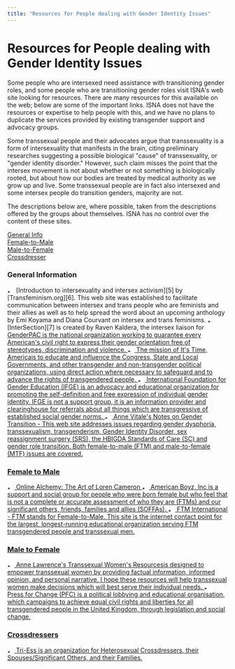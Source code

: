 ```yaml
---
title: "Resources for People dealing with Gender Identity Issues"
---
```


# Resources for People dealing with Gender Identity Issues

  
Some people who are intersexed need assistance with transitioning gender roles, and some people who are transitioning gender roles visit ISNA's web site looking for resources. There are many resources for this available on the web; below are some of the important links. ISNA does not have the resources or expertise to help people with this, and we have no plans to duplicate the services provided by existing transgender support and advocacy groups.  


  
Some transsexual people and their advocates argue that transsexuality is a form of intersexuality that manifests in the brain, citing preliminary researches suggesting a possible biological "cause" of transsexuality, or "gender identity disorder." However, such claim misses the point that the intersex movement is not about whether or not something is biologically rooted, but about how our bodies are treated by medical authority as we grow up and live. Some transsexual people are in fact also intersexed and some intersex people do transition genders, majority are not.  


  
The descriptions below are, where possible, taken from the descriptions offered by the groups about themselves. ISNA has no control over the content of these sites.  
<p class=sm align=center>

  
[General Info][1]  
[Female-to-Male][2]  
[Male-to-Female][3]  
[Crossdresser][4]  
</p>

### General Information<p class=m2>

  
<img src="/img/arrow-mini.gif" width=16 height=7 alt="* ">  
[Introduction to intersexuality and intersex activism][5] by [Transfeminism.org][6]. This web site was established to facilitate communication between intersex and trans people who are feminists and their allies as well as to help spread the word about an upcoming anthology by Emi Koyama and Diana Courvant on intersex and trans feminisms.  
  
  
<img src="/img/arrow-mini.gif" width=16 height=7 alt="* ">  
[InterSection][7] is created by Raven Kaldera, the intersex liaison for <a href="[American Boyz][8] as a resource for intersex people who are also transgendered and for trans people who want to help intersex movement.  
  
  
<img src="/img/arrow-mini.gif" width=16 height=7 alt="* ">  
GenderPAC is the national organization working to guarantee every American's civil right to express their gender orientation free of stereotypes, discrimination and violence.  
  
  
<img src="/img/arrow-mini.gif" width=16 height=7 alt="* ">  
The mission of It's Time, Americais to educate and influence the Congress, State and Local Governments, and other transgender and non-transgender political organizations, using direct action where necessary to safeguard and to advance the rights of transgendered people.  
  
  
<img src="/img/arrow-mini.gif" width=16 height=7 alt="* ">  
International Foundation for Gender Education (IFGE) is an advocacy and educational organization for promoting the self-definition and free expression of individual gender identity. IFGE is not a support group, it is an information provider and clearinghouse for referrals about all things which are transgressive of established social gender norms.  
  
  
<img src="/img/arrow-mini.gif" width=16 height=7 alt="* ">  
Anne Vitale's Notes on Gender Transition - This web site addresses issues regarding gender dysphoria, transsexualism, transgenderism, Gender Identity Disorder, sex reassignment surgery (SRS), the HBIGDA Standards of Care (SC) and gender role transition. Both female-to-male (FTM) and male-to-female (MTF) issues are covered.  
</p>  
 

### Female to Male<p class=m2>

  
<img src="/img/arrow-mini.gif" width=16 height=7 alt="* ">  
Online Alchemy: The Art of Loren Cameron  
  
  
<img src="/img/arrow-mini.gif" width=16 height=7 alt="* ">  
 American Boyz, Inc is a support and social group for people who were born female but who feel that is not a complete or accurate assessment of who they are (FTMs) and our significant others, friends, families and allies (SOFFAs).  
  
  
<img src="/img/arrow-mini.gif" width=16 height=7 alt="* ">  
FTM International - FTM stands for Female-to-Male. This site is the internet contact point for the largest, longest-running educational organization serving FTM transgendered people and transsexual men.  
</p>

### Male to Female<p class=m2>

  
<img src="/img/arrow-mini.gif" width=16 height=7 alt="* ">  
Anne Lawrence's Transsexual Women's Resourcesis designed to empower transsexual women by providing factual information, informed opinion, and personal narrative. I hope these resources will help transsexual women make decisions which will best serve their individual needs.  
  
  
<img src="/img/arrow-mini.gif" width=16 height=7 alt="* ">  
Press for Change (PFC) is a political lobbying and educational organisation, which campaigns to achieve equal civil rights and liberties for all transgendered people in the United Kingdom, through legislation and social change.  
</p>  
 

### Crossdressers<p class=m2>

  
<img src="/img/arrow-mini.gif" width=16 height=7 alt="* ">  
Tri-Ess is an organization for Heterosexual Crossdressers, their Spouses/Significant Others, and their Families.  
</p>

 [1]: #general
 [2]: #ftm
 [3]: #mtf
 [4]: #cd
 [5]: http://www.transfeminism.org/is-intro.html
 [6]: http://www.transfeminism.org/
 [7]: http://www.amboyz.org/intersection/index.html
 [8]: http://www.amboyz.org/